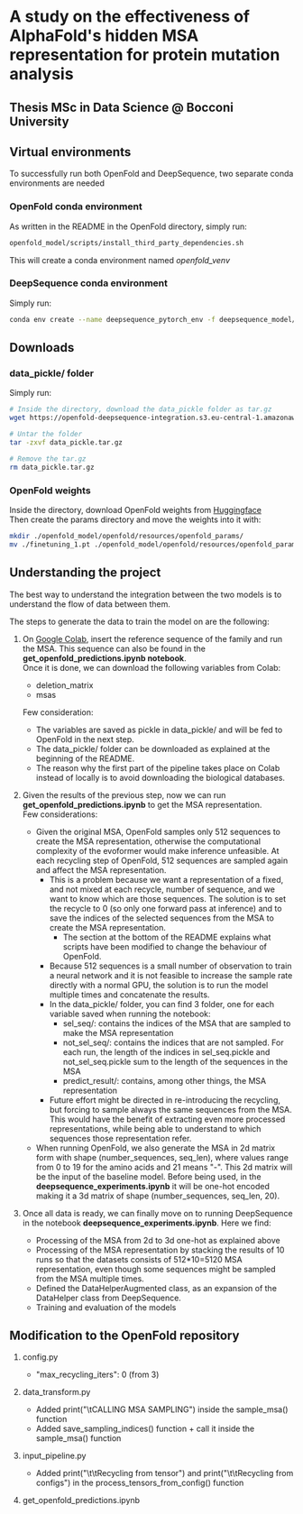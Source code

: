 # A study on the effectiveness of AlphaFold's hidden MSA representation for protein mutation analysis 
## Thesis MSc in Data Science @ Bocconi University


## Virtual environments
To successfully run both OpenFold and DeepSequence, two separate conda environments are needed 


### **OpenFold conda environment**
As written in the README in the OpenFold directory, simply run:

```bash
openfold_model/scripts/install_third_party_dependencies.sh
```

This will create a conda environment named *openfold_venv*


### **DeepSequence conda environment**
Simply run:
```bash
conda env create --name deepsequence_pytorch_env -f deepsequence_model/environment.yml python==3.9.12
```

## Downloads

### **data_pickle/ folder**
Simply run:
```bash
# Inside the directory, download the data_pickle folder as tar.gz
wget https://openfold-deepsequence-integration.s3.eu-central-1.amazonaws.com/data_pickle.tar.gz

# Untar the folder
tar -zxvf data_pickle.tar.gz

# Remove the tar.gz
rm data_pickle.tar.gz
```

### **OpenFold weights**
Inside the directory, download OpenFold weights from [Huggingface](https://huggingface.co/nz/OpenFold/blob/main/finetuning_1.pt) <br>
Then create the params directory and move the weights into it with:
```bash
mkdir ./openfold_model/openfold/resources/openfold_params/
mv ./finetuning_1.pt ./openfold_model/openfold/resources/openfold_params/finetuning_1.pt
```

## Understanding the project
The best way to understand the integration between the two models is to understand the flow of data between them.

The steps to generate the data to train the model on are the following:
1. On [Google Colab](https://colab.research.google.com/github/aqlaboratory/openfold/blob/main/notebooks/OpenFold.ipynb), insert the reference sequence of the family and run the MSA. This sequence can also be found in the **get_openfold_predictions.ipynb notebook**. <br>
Once it is done, we can download the following variables from Colab:
    - deletion_matrix
    - msas <br>

    Few consideration:
    - The variables are saved as pickle in data_pickle/ and will be fed to OpenFold in the next step.
    - The data_pickle/ folder can be downloaded as explained at the beginning of the README.
    - The reason why the first part of the pipeline takes place on Colab instead of locally is to avoid downloading the biological databases.


2. Given the results of the previous step, now we can run **get_openfold_predictions.ipynb** to get the MSA representation. <br>
Few considerations:
    - Given the original MSA, OpenFold samples only 512 sequences to create the MSA representation, otherwise the computational complexity of the evoformer would make inference unfeasible. At each recycling step of OpenFold, 512 sequences are sampled again and affect the MSA representation. 
        - This is a problem because we want a representation of a fixed, and not mixed at each recycle, number of sequence, and we want to know which are those sequences. The solution is to set the recycle to 0 (so only one forward pass at inference) and to save the indices of the selected sequences from the MSA to create the MSA representation.
            - The section at the bottom of the README explains what scripts have been modified to change the behaviour of OpenFold.
        - Because 512 sequences is a small number of observation to train a neural network and it is not feasible to increase the sample rate directly with a normal GPU, the solution is to run the model multiple times and concatenate the results. 
        - In the data_pickle/ folder, you can find 3 folder, one for each variable saved when running the notebook: <br>
            - sel_seq/: contains the indices of the MSA that are sampled to make the MSA representation
            - not_sel_seq/: contains the indices that are not sampled. For each run, the length of the indices in sel_seq.pickle and not_sel_seq.pickle sum to the length of the sequences in the MSA
            - predict_result/: contains, among other things, the MSA representation
        - Future effort might be directed in re-introducing the recycling, but forcing to sample always the same sequences from the MSA. This would have the benefit of extracting even more processed representations, while being able to understand to which sequences those representation refer.
    - When running OpenFold, we also generate the MSA in 2d matrix form with shape (number_sequences, seq_len), where  values range from 0 to 19 for the amino acids and 21 means "-". This 2d matrix will be the input of the baseline model. Before being used, in the **deepsequence_experiments.ipynb** it will be one-hot encoded making it a 3d matrix of shape (number_sequences, seq_len, 20).


3. Once all data is ready, we can finally move on to running DeepSequence in the notebook **deepsequence_experiments.ipynb**.
Here we find:
    - Processing of the MSA from 2d to 3d one-hot as explained above
    - Processing of the MSA representation by stacking the results of 10 runs so that the datasets consists of 512*10=5120 MSA representation, even though some sequences might be sampled from the MSA multiple times.
    - Defined the DataHelperAugmented class, as an expansion of the DataHelper class from DeepSequence.
    - Training and evaluation of the models

## Modification to the OpenFold repository
1. config.py
    - "max_recycling_iters": 0 (from 3)

2. data_transform.py
    - Added print("\tCALLING MSA SAMPLING") inside the sample_msa() function
    - Added save_sampling_indices() function + call it inside the sample_msa() function

3. input_pipeline.py
    - Added print("\t\tRecycling from tensor") and print("\t\tRecycling from configs") in the process_tensors_from_config() function

4. get_openfold_predictions.ipynb

